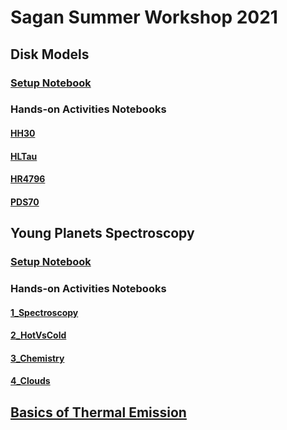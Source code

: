 # Sagan Summer Workshop 2021

## Disk Models
### [Setup Notebook](https://colab.research.google.com/drive/1DeicNWlrmXGtJh8j3ZMyJ34jrs2E5qzH#scrollTo=L25hE6kbDvJn)
### Hands-on Activities Notebooks
#### [HH30](https://colab.research.google.com/drive/1DeicNWlrmXGtJh8j3ZMyJ34jrs2E5qzH#scrollTo=L25hE6kbDvJn)
#### [HLTau](https://colab.research.google.com/drive/1Du2GL-QCJbI6jc9gsH0lcwVPtaYUn-0E)
#### [HR4796](https://colab.research.google.com/drive/1klHv6_FqKskwdI4RhT3QwN5gEmby3aU5)
#### [PDS70](https://colab.research.google.com/drive/18x5HwF-MVuxTk8zyjS-AfSuLKYpurFSN)

## Young Planets Spectroscopy
### [Setup Notebook](https://colab.research.google.com/drive/1kYIW1VT91tadAAcJWGBhpTty_J4StJez)
### Hands-on Activities Notebooks
#### [1_Spectroscopy](https://colab.research.google.com/drive/1FRNEF6Q8TfFgfxBA-cLKKBaR4g_rLTwt)
#### [2_HotVsCold](https://colab.research.google.com/drive/18JBFF2t8OkAK6Yk6hiGLWhUHflEt9dJ7)
#### [3_Chemistry](https://colab.research.google.com/drive/1uGDQFj3YtDNsQK665-JacwYH0ZFS1q1s)
#### [4_Clouds](https://colab.research.google.com/drive/1iprU0eq-9y6_ByDCXTTtGsTz18u9p08w)

## [Basics of Thermal Emission](https://colab.research.google.com/drive/1KJNPZ1yGffaHIw_FnimG5YcPLWs74-Pu)

